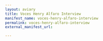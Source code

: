 ```yaml
---
layout: aviary
title: Voces Henry Alfaro Interview
manifest_name: voces-henry-alfaro-interview
permalink: voces-henry-alfaro-interview
external_manifest_url: 

---
```

<!-- Add an essay or interpretive material below this line,
using HTML or markdown.  Do not modify this file above this line -->
